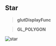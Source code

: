 ## Star
> **glutDisplayFunc**

> **GL_POLYGON**

![star](https://github.com/glowthem/University/blob/master/Senior/Computer_Graphics/glPrimitive/star.png)